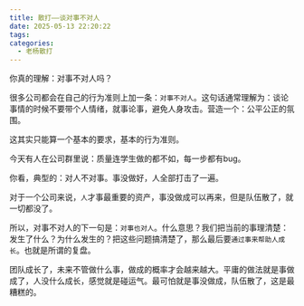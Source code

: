 ```yaml
---
title: 散打——谈对事不对人
date: 2025-05-13 22:20:22
tags:
categories:
  - 老杨散打
---
```


你真的理解：对事不对人吗？

<!--more-->

很多公司都会在自己的行为准则上加一条：`对事不对人`。这句话通常理解为：谈论事情的时候不要带个人情绪，就事论事，避免人身攻击。营造一个：公平公正的氛围。

这其实只能算一个基本的要求，基本的行为准则。

今天有人在公司群里说：质量连学生做的都不如，每一步都有bug。

你看，典型的：对人不对事。事没做好，人全部打击了一遍。

对于一个公司来说，`人`才事最重要的资产，事没做成可以再来，但是队伍散了，就一切都没了。

所以，对事不对人的下一句是：`对事也对人`。什么意思？我们把当前的事理清楚：发生了什么？为什么发生的？把这些问题搞清楚了，那么最后要`通过事来帮助人成长`。也就是所谓的复盘。

团队成长了，未来不管做什么事，做成的概率才会越来越大。平庸的做法就是事做成了，人没什么成长，感觉就是碰运气。最可怕就是事没做成，队伍散了，这是最糟糕的。